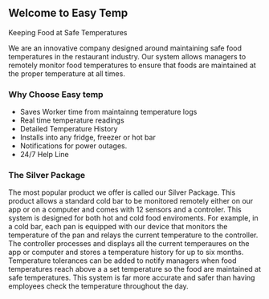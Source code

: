 ## Welcome to Easy Temp

Keeping Food at Safe Temperatures

We are an innovative company designed around maintaining safe food temperatures in the restaurant industry. Our system allows managers to remotely monitor food temperatures to ensure that foods are maintained at the proper temperature at all times. 


### Why Choose Easy temp
- Saves Worker time from maintainng temperature logs
- Real time temperature readings
- Detailed Temperature History
- Installs into any fridge, freezer or hot bar 
- Notifications for power outages.
- 24/7 Help Line 

### The Silver Package

The most popular product we offer is called our Silver Package. This product allows a standard cold bar to be monitored remotely either on our app or on a computer and comes with 12 sensors and a controler. This system is designed for both hot and cold food enviroments. For example, in a cold bar, each pan is equipped with our device that monitors the temperature of the pan and relays the current temperature to the controller. The controller processes and displays all the current temperaures on the app or computer and stores a temperature history for up to six months. Temperature tolerances can be added to notify managers when food temperatures reach above a a set temperature so the food are maintained at safe temperatures. This system is far more accurate and safer than having employees check the temperature throughout the day. 




